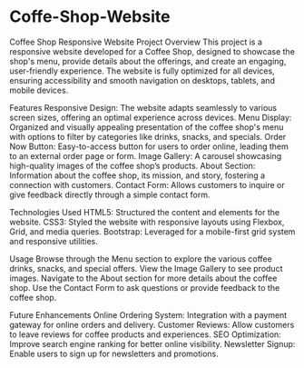 # Coffe-Shop-Website

Coffee Shop Responsive Website
Project Overview
This project is a responsive website developed for a Coffee Shop, designed to showcase the shop's
menu, provide details about the offerings, and create an engaging, user-friendly experience.
The website is fully optimized for all devices, ensuring accessibility and smooth navigation
on desktops, tablets, and mobile devices.

Features
Responsive Design: The website adapts seamlessly to various screen sizes, offering an optimal experience across devices.
Menu Display: Organized and visually appealing presentation of the coffee shop's menu with options to filter by categories like drinks, snacks, and specials.
Order Now Button: Easy-to-access button for users to order online, leading them to an external order page or form.
Image Gallery: A carousel showcasing high-quality images of the coffee shop’s products.
About Section: Information about the coffee shop, its mission, and story, fostering a connection with customers.
Contact Form: Allows customers to inquire or give feedback directly through a simple contact form.

Technologies Used
HTML5: Structured the content and elements for the website.
CSS3: Styled the website with responsive layouts using Flexbox, Grid, and media queries.
Bootstrap: Leveraged for a mobile-first grid system and responsive utilities.

Usage
Browse through the Menu section to explore the various coffee drinks, snacks, and special offers.
View the Image Gallery to see product images.
Navigate to the About section for more details about the coffee shop.
Use the Contact Form to ask questions or provide feedback to the coffee shop.

Future Enhancements
Online Ordering System: Integration with a payment gateway for online orders and delivery.
Customer Reviews: Allow customers to leave reviews for coffee products and experiences.
SEO Optimization: Improve search engine ranking for better online visibility.
Newsletter Signup: Enable users to sign up for newsletters and promotions.
